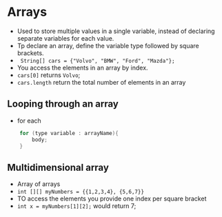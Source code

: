 # Arrays
- Used to store multiple values in a single variable, instead of declaring separate variables for each value.
- Tp declare an array, define the variable type followed by square brackets.
- ` String[] cars = {"Volvo", "BMW", "Ford", "Mazda"};`
- You access the elements in an array by index.
- `cars[0]` returns `Volvo`;
- `cars.length` return the total number of elements in an array

## Looping through an array
- for each
```JAVA
    for (type variable : arrayName){
        body;
    }
```
## Multidimensional array
- Array of arrays
- `int [][] myNumbers = {{1,2,3,4}, {5,6,7}}`
- TO access the elements you provide one index per square bracket
- `int x = myNumbers[1][2];` would return 7;